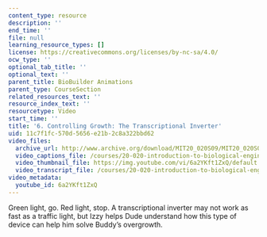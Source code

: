 ```yaml
---
content_type: resource
description: ''
end_time: ''
file: null
learning_resource_types: []
license: https://creativecommons.org/licenses/by-nc-sa/4.0/
ocw_type: ''
optional_tab_title: ''
optional_text: ''
parent_title: BioBuilder Animations
parent_type: CourseSection
related_resources_text: ''
resource_index_text: ''
resourcetype: Video
start_time: ''
title: '6. Controlling Growth: The Transcriptional Inverter'
uid: 11c7f1fc-570d-5656-e21b-2c8a322bbd62
video_files:
  archive_url: http://www.archive.org/download/MIT20_020S09/MIT20_020S09_inverter.mp4
  video_captions_file: /courses/20-020-introduction-to-biological-engineering-design-spring-2009/1b8a5a51362052e7aa045289699e66d4_6a2YKft1ZxQ.vtt
  video_thumbnail_file: https://img.youtube.com/vi/6a2YKft1ZxQ/default.jpg
  video_transcript_file: /courses/20-020-introduction-to-biological-engineering-design-spring-2009/ae64311e5dbfeb56d5f053d92469e2ef_6a2YKft1ZxQ.pdf
video_metadata:
  youtube_id: 6a2YKft1ZxQ
---
```


Green light, go. Red light, stop. A transcriptional inverter may not work as fast as a traffic light, but Izzy helps Dude understand how this type of device can help him solve Buddy’s overgrowth.

